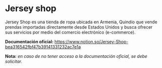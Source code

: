 # Jersey shop

Jersey Shop es una tienda de ropa ubicada en Armenia, Quindío que vende prendas importadas directamente desde Estados Unidos y busca ofrecer sus servicios por medio del comercio electrónico (e-commerce).

**Documentación oficial:** https://www.notion.so/Jersey-Shop-bea316542fbf47b39141331232ac7e1a

**Nota:** *en caso de no tener acceso a la documentación oficial, se debe solicitar.*

